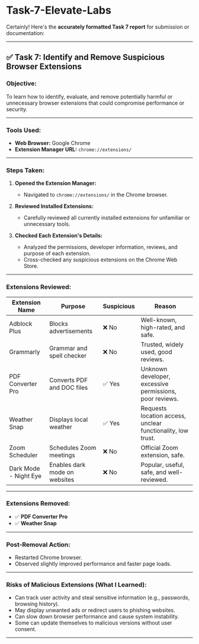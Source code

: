 # Task-7-Elevate-Labs
Certainly! Here's the **accurately formatted Task 7 report** for submission or documentation:

---

## ✅ **Task 7: Identify and Remove Suspicious Browser Extensions**

### **Objective:**

To learn how to identify, evaluate, and remove potentially harmful or unnecessary browser extensions that could compromise performance or security.

---

### **Tools Used:**

* **Web Browser:** Google Chrome
* **Extension Manager URL:** `chrome://extensions/`

---

### **Steps Taken:**

1. **Opened the Extension Manager:**

   * Navigated to `chrome://extensions/` in the Chrome browser.

2. **Reviewed Installed Extensions:**

   * Carefully reviewed all currently installed extensions for unfamiliar or unnecessary tools.

3. **Checked Each Extension's Details:**

   * Analyzed the permissions, developer information, reviews, and purpose of each extension.
   * Cross-checked any suspicious extensions on the Chrome Web Store.

---

### **Extensions Reviewed:**

| **Extension Name**    | **Purpose**                   | **Suspicious** | **Reason**                                                  |
| --------------------- | ----------------------------- | -------------- | ----------------------------------------------------------- |
| Adblock Plus          | Blocks advertisements         | ❌ No           | Well-known, high-rated, and safe.                           |
| Grammarly             | Grammar and spell checker     | ❌ No           | Trusted, widely used, good reviews.                         |
| PDF Converter Pro     | Converts PDF and DOC files    | ✅ Yes          | Unknown developer, excessive permissions, poor reviews.     |
| Weather Snap          | Displays local weather        | ✅ Yes          | Requests location access, unclear functionality, low trust. |
| Zoom Scheduler        | Schedules Zoom meetings       | ❌ No           | Official Zoom extension, safe.                              |
| Dark Mode - Night Eye | Enables dark mode on websites | ❌ No           | Popular, useful, safe, and well-reviewed.                   |

---

### **Extensions Removed:**

* ✅ **PDF Converter Pro**
* ✅ **Weather Snap**

---

### **Post-Removal Action:**

* Restarted Chrome browser.
* Observed slightly improved performance and faster page loads.

---

### **Risks of Malicious Extensions (What I Learned):**

* Can track user activity and steal sensitive information (e.g., passwords, browsing history).
* May display unwanted ads or redirect users to phishing websites.
* Can slow down browser performance and cause system instability.
* Some can update themselves to malicious versions without user consent.

---

